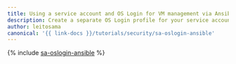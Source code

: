 ```yaml
---
title: Using a service account and OS Login for VM management via Ansible
description: Create a separate OS Login profile for your service account for VM management via Ansible.
author: leitosama
canonical: '{{ link-docs }}/tutorials/security/sa-oslogin-ansible'
---
```


{% include [sa-oslogin-ansible](../../_tutorials/security/sa-oslogin-ansible.md) %}